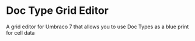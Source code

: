 # Doc Type Grid Editor

A grid editor for Umbraco 7 that allows you to use Doc Types as a blue print for cell data
